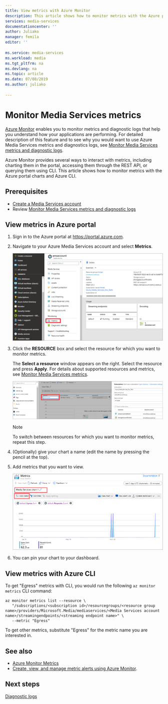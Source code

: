 ```yaml
---
title: View metrics with Azure Monitor
description: This article shows how to monitor metrics with the Azure portal charts and Azure CLI.
services: media-services
documentationcenter: ''
author: Juliako
manager: femila
editor: ''

ms.service: media-services
ms.workload: media
ms.tgt_pltfrm: na
ms.devlang: na
ms.topic: article
ms.date: 07/08/2019
ms.author: juliako

---
```


# Monitor Media Services metrics 

[Azure Monitor](../../azure-monitor/overview.md) enables you to monitor metrics and diagnostic logs that help you understand how your applications are performing. For detailed description of this feature and to see why you would want to use Azure Media Services metrics and diagnostics logs, see [Monitor Media Services metrics and diagnostic logs](media-services-metrics-diagnostic-logs.md).

Azure Monitor provides several ways to interact with metrics, including charting them in the portal, accessing them through the REST API, or querying them using CLI. This article shows how to monitor metrics with the Azure portal charts and Azure CLI.

## Prerequisites

- [Create a Media Services account](create-account-cli-how-to.md)
- Review  [Monitor Media Services metrics and diagnostic logs](media-services-metrics-diagnostic-logs.md)

## View metrics in Azure portal

1. Sign in to the Azure portal at https://portal.azure.com.
1. Navigate to your Azure Media Services account and select **Metrics**.

    ![Metrics](media/media-services-metrics/metrics01.png)
1. Click the **RESOURCE** box and select the resource for which you want to monitor metrics. 

    The **Select a resource** window appears on the right. Select the resource and press **Apply**. For details about supported resources and metrics, see [Monitor Media Services metrics](media-services-metrics-diagnostic-logs.md).
 
    ![Metrics](media/media-services-metrics/metrics02.png)
    
    > [!NOTE]
    > To switch between resources for which you want to monitor metrics, repeat this step.
1. (Optionally) give your chart a name (edit the name by pressing the pencil at the top).
1. Add metrics that you want to view.

    ![Metrics](media/media-services-metrics/metrics03.png)
1. You can pin your chart to your dashboard.

## View metrics with Azure CLI

To get "Egress" metrics with CLI, you would run the following `az monitor metrics` CLI command:

```cli
az monitor metrics list --resource \
   "/subscriptions/<subscription id>/resourcegroups/<resource group name>/providers/Microsoft.Media/mediaservices/<Media Services account name>/streamingendpoints/<streaming endpoint name>" \
   --metric "Egress"
```

To get other metrics, substitute "Egress" for the metric name you are interested in.

## See also

* [Azure Monitor Metrics](../../azure-monitor/platform/data-platform.md)
* [Create, view, and manage metric alerts using Azure Monitor](../../azure-monitor/platform/alerts-metric.md).

## Next steps

[Diagnostic logs](media-services-diagnostic-logs-howto.md)
